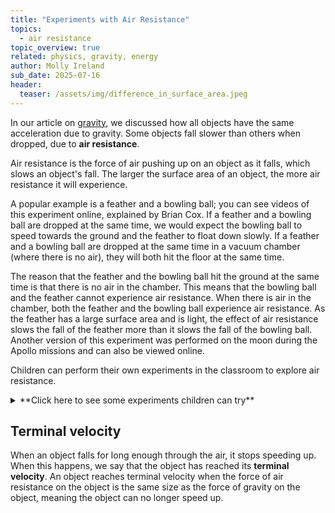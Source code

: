 ```yaml
---
title: "Experiments with Air Resistance"
topics: 
  - air resistance
topic_overview: true
related: physics, gravity, energy
author: Molly Ireland
sub_date: 2025-07-16
header:
  teaser: /assets/img/difference_in_surface_area.jpeg
---
```

In our article on [gravity]({{site.baseurl}}/articles/gravity/), we discussed how all objects have the same acceleration due to gravity. Some objects fall slower than others when dropped, due to **air resistance**. 

Air resistance is the force of air pushing up on an object as it falls, which slows an object's fall. The larger the surface area of an object, the more air resistance it will experience. 

A popular example is a feather and a bowling ball; you can see videos of this experiment online, explained by Brian Cox. If a feather and a bowling ball are dropped at the same time, we would expect the bowling ball to speed towards the ground and the feather to float down slowly. If a feather and a bowling ball are dropped at the same time in a vacuum chamber (where there is no air), they will both hit the floor at the same time.

The reason that the feather and the bowling ball hit the ground at the same time is that there is no air in the chamber. This means that the bowling ball and the feather cannot experience air resistance. When there is air in the chamber, both the feather and the bowling ball experience air resistance. As the feather has a large surface area and is light, the effect of air resistance slows the fall of the feather more than it slows the fall of the bowling ball. Another version of this experiment was performed on the moon during the Apollo missions and can also be viewed online.

Children can perform their own experiments in the classroom to explore air resistance. 

<details markdown ="1">
<summary markdown="span">**Click here to see some experiments children can try**</summary>
<p></p>

Children can perform their own version of the feather experiment using a feather and a marble. Dropping both at the same time, the children should observe that the feather hits the ground after the marble as it floats through the air. Children could try an experiment with two sheets of paper; they could scrunch one up into a ball and leave the other one as a flat sheet. The flat sheet should fall more slowly than the ball as it experiences more air resistance due to its larger surface area. 

[To learn more about surface area, see our article about it.]:# 

In the image below, we can see a visualisation of the paper experiment. 
![A diagram of a paper ball falling and a sheet of paper falling.]({{site.baseurl}}/assets/img/paper_falling_diagram.jpeg "A paper ball falling and a sheet of paper falling")

In the image below, we can see a visualisation of how the air pushes on the different paper shapes. 

![A diagram of how air interacts with a paper ball and a sheet of paper.]({{site.baseurl}}/assets/img/difference_in_surface_area.jpeg "How air interacts with a paper ball and a sheet of paper")

[Links to experiment techniques]:# 
</details>
<p></p>

## Terminal velocity
When an object falls for long enough through the air, it stops speeding up. When this happens, we say that the object has reached its **terminal velocity**. An object reaches terminal velocity when the force of air resistance on the object is the same size as the force of gravity on the object, meaning the object can no longer speed up.

